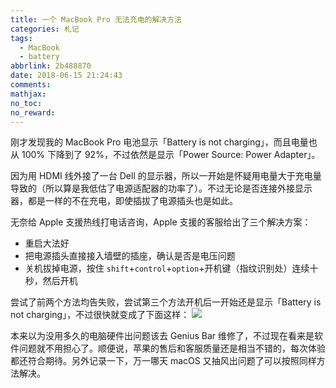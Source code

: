 ```yaml
---
title: 一个 MacBook Pro 无法充电的解决方法
categories: 札记
tags:
  - MacBook
  - battery
abbrlink: 2b488870
date: 2018-06-15 21:24:43
comments:
mathjax:
no_toc:
no_reward:
---
```

刚才发现我的 MacBook Pro 电池显示「Battery is not charging」，而且电量也从 100% 下降到了 92%，不过依然是显示「Power Source: Power Adapter」。

因为用 HDMI 线外接了一台 Dell 的显示器，所以一开始是怀疑用电量大于充电量导致的（所以算是我低估了电源适配器的功率了）。不过无论是否连接外接显示器，都是一样的不在充电，即使插拔了电源插头也是如此。

无奈给 Apple 支援热线打电话咨询，Apple 支援的客服给出了三个解决方案：<!-- more -->

* 重启大法好
* 把电源插头直接接入墙壁的插座，确认是否是电压问题
* 关机拔掉电源，按住 `shift`+`control`+`option`+开机键（指纹识别处）连续十秒，然后开机

尝试了前两个方法均告失败，尝试第三个方法开机后一开始还是显示「Battery is not charging」，不过很快就变成了下面这样：
![](https://banbanramble-1256060851.cos.ap-shanghai.myqcloud.com/posts/20180615/pic_1.png)

本来以为没用多久的电脑硬件出问题该去 Genius Bar 维修了，不过现在看来是软件问题就不用担心了。顺便说，苹果的售后和客服质量还是相当不错的，每次体验都还符合期待。另外记录一下，万一哪天 macOS 又抽风出问题了可以按照同样方法解决。
